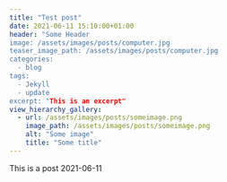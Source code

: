 ```yaml
---
title: "Test post"
date: 2021-06-11 15:10:00+01:00
header: "Some Header
image: /assets/images/posts/computer.jpg
teaser_image_path: /assets/images/posts/computer.jpg
categories:
  - blog
tags:
  - Jekyll
  - update
excerpt: "This is an excerpt"
view_hierarchy_gallery:
  - url: /assets/images/posts/someimage.png
    image_path: /assets/images/posts/someimage.png
    alt: "Some image"
    title: "Some title"
---
```


This is a post 2021-06-11
